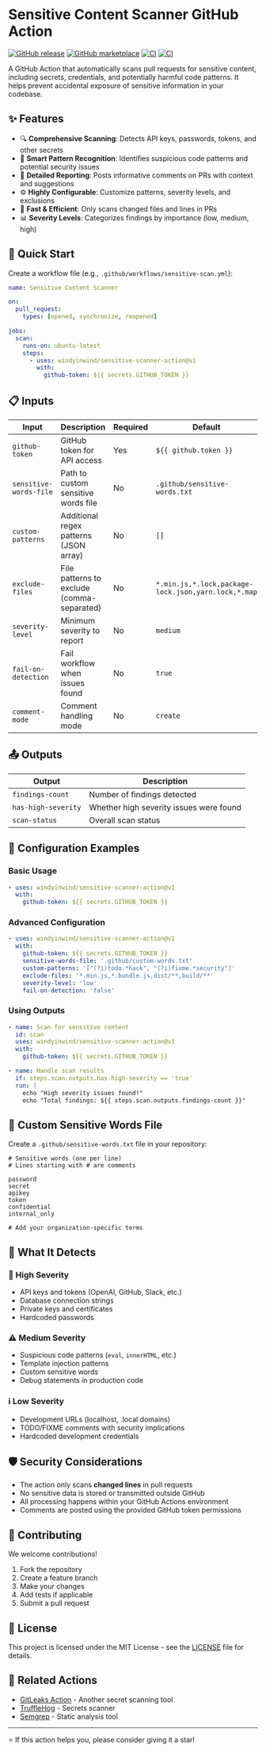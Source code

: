 # Sensitive Content Scanner GitHub Action

[![GitHub release](https://img.shields.io/github/v/release/windyinwind/sensitive-scanner-action)](https://github.com/windyinwind/sensitive-scanner-action/releases)
[![GitHub marketplace](https://img.shields.io/badge/marketplace-sensitive--content--scanner-blue?logo=github)](https://github.com/marketplace/actions/sensitive-content-scanner)
[![CI](https://github.com/windyinwind/sensitive-scanner-action/actions/workflows/test.yml/badge.svg)](https://github.com/windyinwind/sensitive-scanner-action/actions/workflows/test.yml)
[![CI](https://github.com/windyinwind/sensitive-scanner-action/actions/workflows/release.yml/badge.svg)](https://github.com/windyinwind/sensitive-scanner-action/actions/workflows/release.yml)


A GitHub Action that automatically scans pull requests for sensitive content, including secrets, credentials, and potentially harmful code patterns. It helps prevent accidental exposure of sensitive information in your codebase.

## ✨ Features

- 🔍 **Comprehensive Scanning**: Detects API keys, passwords, tokens, and other secrets
- 🎯 **Smart Pattern Recognition**: Identifies suspicious code patterns and potential security issues
- 📝 **Detailed Reporting**: Posts informative comments on PRs with context and suggestions
- ⚙️ **Highly Configurable**: Customize patterns, severity levels, and exclusions
- 🚀 **Fast & Efficient**: Only scans changed files and lines in PRs
- 📊 **Severity Levels**: Categorizes findings by importance (low, medium, high)

## 🚀 Quick Start

Create a workflow file (e.g., `.github/workflows/sensitive-scan.yml`):

```yaml
name: Sensitive Content Scanner

on:
  pull_request:
    types: [opened, synchronize, reopened]

jobs:
  scan:
    runs-on: ubuntu-latest
    steps:
      - uses: windyinwind/sensitive-scanner-action@v1
        with:
          github-token: ${{ secrets.GITHUB_TOKEN }}
```

## 📋 Inputs

| Input | Description | Required | Default |
|-------|-------------|----------|---------|
| `github-token` | GitHub token for API access | Yes | `${{ github.token }}` |
| `sensitive-words-file` | Path to custom sensitive words file | No | `.github/sensitive-words.txt` |
| `custom-patterns` | Additional regex patterns (JSON array) | No | `[]` |
| `exclude-files` | File patterns to exclude (comma-separated) | No | `*.min.js,*.lock,package-lock.json,yarn.lock,*.map` |
| `severity-level` | Minimum severity to report | No | `medium` |
| `fail-on-detection` | Fail workflow when issues found | No | `true` |
| `comment-mode` | Comment handling mode | No | `create` |

## 📤 Outputs

| Output | Description |
|--------|-------------|
| `findings-count` | Number of findings detected |
| `has-high-severity` | Whether high severity issues were found |
| `scan-status` | Overall scan status |

## 🔧 Configuration Examples

### Basic Usage
```yaml
- uses: windyinwind/sensitive-scanner-action@v1
  with:
    github-token: ${{ secrets.GITHUB_TOKEN }}
```

### Advanced Configuration
```yaml
- uses: windyinwind/sensitive-scanner-action@v1
  with:
    github-token: ${{ secrets.GITHUB_TOKEN }}
    sensitive-words-file: '.github/custom-words.txt'
    custom-patterns: '["(?i)todo.*hack", "(?i)fixme.*security"]'
    exclude-files: '*.min.js,*.bundle.js,dist/**,build/**'
    severity-level: 'low'
    fail-on-detection: 'false'
```

### Using Outputs
```yaml
- name: Scan for sensitive content
  id: scan
  uses: windyinwind/sensitive-scanner-action@v1
  with:
    github-token: ${{ secrets.GITHUB_TOKEN }}

- name: Handle scan results
  if: steps.scan.outputs.has-high-severity == 'true'
  run: |
    echo "High severity issues found!"
    echo "Total findings: ${{ steps.scan.outputs.findings-count }}"
```

## 📝 Custom Sensitive Words File

Create a `.github/sensitive-words.txt` file in your repository:

```
# Sensitive words (one per line)
# Lines starting with # are comments

password
secret
apikey
token
confidential
internal_only

# Add your organization-specific terms
```

## 🎯 What It Detects

### 🚨 High Severity
- API keys and tokens (OpenAI, GitHub, Slack, etc.)
- Database connection strings
- Private keys and certificates
- Hardcoded passwords

### ⚠️ Medium Severity
- Suspicious code patterns (`eval`, `innerHTML`, etc.)
- Template injection patterns
- Custom sensitive words
- Debug statements in production code

### ℹ️ Low Severity
- Development URLs (localhost, .local domains)
- TODO/FIXME comments with security implications
- Hardcoded development credentials

## 🛡️ Security Considerations

- The action only scans **changed lines** in pull requests
- No sensitive data is stored or transmitted outside GitHub
- All processing happens within your GitHub Actions environment
- Comments are posted using the provided GitHub token permissions

## 🤝 Contributing

We welcome contributions!

1. Fork the repository
2. Create a feature branch
3. Make your changes
4. Add tests if applicable
5. Submit a pull request

## 📄 License

This project is licensed under the MIT License - see the [LICENSE](LICENSE.md) file for details.

## 🔗 Related Actions

- [GitLeaks Action](https://github.com/marketplace/actions/gitleaks) - Another secret scanning tool
- [TruffleHog](https://github.com/marketplace/actions/trufflehog-oss) - Secrets scanner
- [Semgrep](https://github.com/marketplace/actions/semgrep) - Static analysis tool


---

⭐ If this action helps you, please consider giving it a star!
